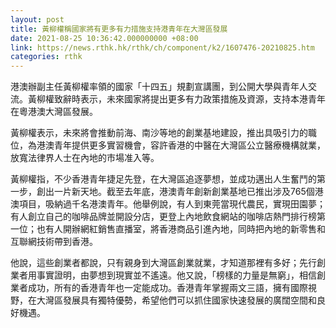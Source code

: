 ```yaml
---
layout: post
title: 黃柳權稱國家將有更多有力措施支持港青年在大灣區發展
date: 2021-08-25 10:36:42.000000000 +08:00
link: https://news.rthk.hk/rthk/ch/component/k2/1607476-20210825.htm
categories: rthk
---
```


港澳辦副主任黃柳權率領的國家「十四五」規劃宣講團，到公開大學與青年人交流。黃柳權致辭時表示，未來國家將提出更多有力政策措施及資源，支持本港青年在粵港澳大灣區發展。 

黃柳權表示，未來將會推動前海、南沙等地的創業基地建設，推出具吸引力的職位，為港澳青年提供更多實習機會，容許香港的中醫在大灣區公立醫療機構就業，放寬法律界人士在內地的市場准入等。 

黃柳權指，不少香港青年捷足先登，在大灣區追逐夢想，並成功邁出人生奮鬥的第一步，創出一片新天地。截至去年底，港澳青年創新創業基地已推出涉及765個港澳項目，吸納過千名港澳青年。他舉例說，有人到東莞當現代農民，實現田園夢；有人創立自己的咖啡品牌並開設分店，更登上內地飲食網站的咖啡店熱門排行榜第一位；也有人開辦網紅銷售直播室，將香港商品引進內地，同時把內地的新零售和互聯網技術帶到香港。

他說，這些創業者都說，只有親身到大灣區創業就業，才知道那裡有多好；先行創業者用事實證明，由夢想到現實並不遙遠。他又說，「榜樣的力量是無窮」，相信創業者成功，所有的香港青年也一定能成功。香港青年掌握兩文三語，擁有國際視野，在大灣區發展具有獨特優勢，希望他們可以抓住國家快速發展的廣闊空間和良好機遇。
